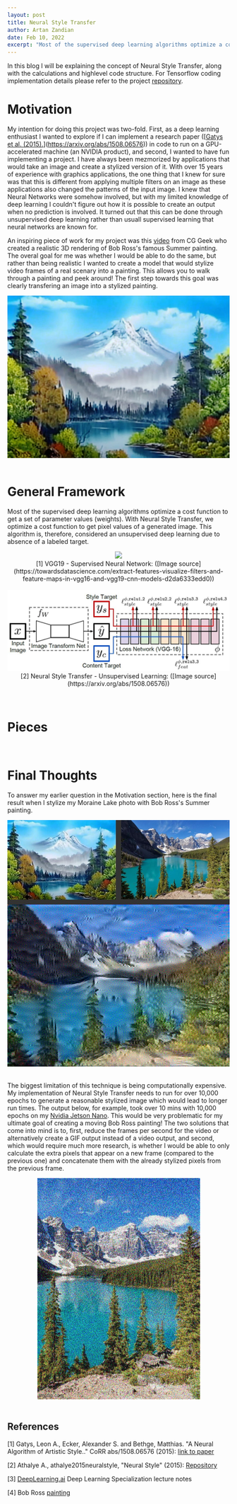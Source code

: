 ```yaml
---
layout: post
title: Neural Style Transfer
author: Artan Zandian
date: Feb 10, 2022
excerpt: "Most of the supervised deep learning algorithms optimize a cost function to get a set of parameter values (weights). With Neural Style Transfer, we optimize a cost function to get pixel values of a generated image. This algorithm is, therefore, considered an unsupervised deep learning due to absence of a labeled target."
---
```


In this blog I will be explaining the concept of Neural Style Transfer, along with the calculations and highlevel code structure. For Tensorflow coding implementation details please refer to the project [repository](https://github.com/artanzand/neural_style_transfer).

# Motivation

My intention for doing this project was two-fold. First, as a deep learning enthusiast I wanted to explore if I can implement a research paper ([[Gatys et al. (2015).](https://arxiv.org/abs/1508.06576)](<https://arxiv.org/abs/1508.06576>)) in code to run on a GPU-accelerated machine (an NVIDIA product), and second, I wanted to have fun implementing a project. I have always been mezmorized by applications that would take an image and create a stylized version of it. With over 15 years of experience with graphics applications, the one thing that I knew for sure was that this is different from applying multiple filters on an image as these applications also changed the patterns of the input image. I knew that Neural Networks were somehow involved, but with my limited knowledge of deep learning I couldn't figure out how it is possible to create an output when no prediction is involved. It turned out that this can be done through unsupervised deep learning rather than usuall supervised learning that neural networks are known for.

An inspiring piece of work for my project was this [video](https://www.youtube.com/watch?v=4b9PYIxmcNc&t=800s&ab_channel=CGGeek) from CG Geek who created a realistic 3D rendering of Bob Ross's famous Summer painting. The overal goal for me was whether I would be able to do the same, but rather than being realistic I wanted to create a model that would stylize video frames of a real scenary into a painting. This allows you to walk through a painting and peek around! The first step towards this goal was clearly transfering an image into a stylized painting.

<center><img src = "https://github.com/artanzand/artanzand.github.io/blob/master/_posts/img/summer.jpg?raw=True"></center>
<br>

# General Framework

Most of the supervised deep learning algorithms optimize a cost function to get a set of parameter values (weights). With Neural Style Transfer, we optimize a cost function to get pixel values of a generated image. This algorithm is, therefore, considered an unsupervised deep learning due to absence of a labeled target.
<br>

<center><img src = "https://github.com/artanzand/artanzand.github.io/blob/master/_posts/img/VGG10.PNG?raw=True"></center>
<caption><center>[1] VGG19 - Supervised Neural Network: ([Image source](https://towardsdatascience.com/extract-features-visualize-filters-and-feature-maps-in-vgg16-and-vgg19-cnn-models-d2da6333edd0))</center></caption>  
<br>

<center><img src = "https://github.com/artanzand/artanzand.github.io/blob/master/_posts/img/NST_diagram.JPG?raw=True"></center>
<caption><center>[2] Neural Style Transfer - Unsupervised Learning: ([Image source](https://arxiv.org/abs/1508.06576))</center></caption>  
<br>

<br>

# Pieces

<br>

# Final Thoughts

To answer my earlier question in the Motivation section, here is the final result when I stylize my Moraine Lake photo with Bob Ross's Summer painting.
<center><img src = "https://github.com/artanzand/artanzand.github.io/blob/master/_posts/img/moraine_style.JPG?raw=True"></center>
<br>

The biggest limitation of this technique is being computationally expensive. My implementation of Neural Style Transfer needs to run for over 10,000 epochs to generate a reasonable stylized image which would lead to longer run times. The output below, for example, took over 10 mins with 10,000 epochs on my [Nvidia Jetson Nano](https://artanzand.github.io//Setup-Jetson-Nano/). This would be very problematic for my ultimate goal of creating a moving Bob Ross painting! The two solutions that come into mind is to, first, reduce the frames per second for the video or alternatively create a GIF output instead of a video output, and second, which would require much more research, is whether I would be able to only calculate the extra pixels that appear on a new frame (compared to the previous one) and concatenate them with the already stylized pixels from the previous frame.

<center><img src = "https://github.com/artanzand/artanzand.github.io/blob/master/_posts/img/moraine_GIF.gif?raw=True"></center>
<br>

## References

[1] Gatys, Leon A., Ecker, Alexander S. and Bethge, Matthias. "A Neural Algorithm of Artistic Style.." CoRR abs/1508.06576 (2015): [link to paper](https://arxiv.org/abs/1508.06576)  

[2] Athalye A., athalye2015neuralstyle, "Neural Style" (2015): [Repository](https://github.com/anishathalye/neural-style)  

[3] [DeepLearning.ai](https://www.deeplearning.ai/) Deep Learning Specialization lecture notes

[4] Bob Ross [painting](https://blog.twoinchbrush.com/article/paint-better-mountains-upgrade-your-titanium-white/)
